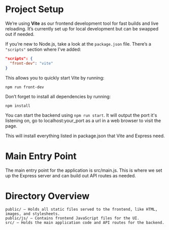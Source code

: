 # Project Setup

We’re using **Vite** as our frontend development tool for fast builds and live reloading. It’s currently set up for local development but can be swapped out if needed.

If you’re new to Node.js, take a look at the `package.json` file. There’s a `"scripts"` section where I’ve added:

```json
"scripts": {
  "front-dev": "vite"
}
```

This allows you to quickly start Vite by running:

    npm run front-dev

Don’t forget to install all dependencies by running:

    npm install

You can start the backend using `npm run start`. It will output the port it's listening on, go to localhost:your_port as a url in a web browser to visit the page.

This will install everything listed in package.json that Vite and Express need.

# Main Entry Point
The main entry point for the application is src/main.js. This is where we set up the Express server and can build out API routes as needed.

# Directory Overview
    public/ – Holds all static files served to the frontend, like HTML, images, and stylesheets.
    public/js/ – Contains frontend JavaScript files for the UI.
    src/ – Holds the main application code and API routes for the backend.
